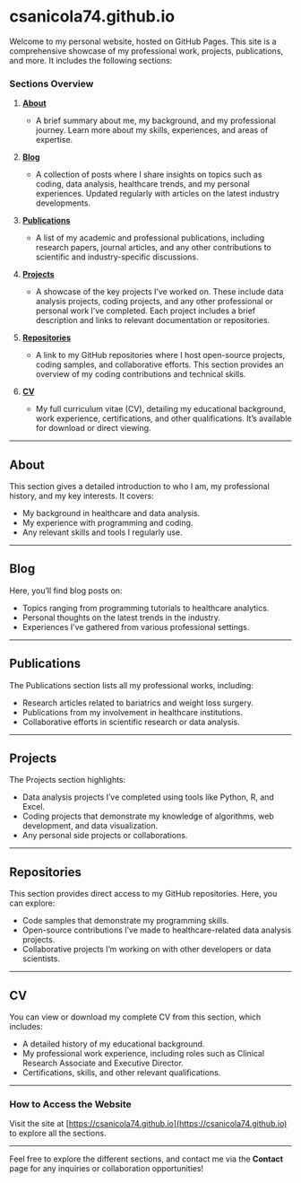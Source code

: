 
# csanicola74.github.io

Welcome to my personal website, hosted on GitHub Pages. This site is a comprehensive showcase of my professional work, projects, publications, and more. It includes the following sections:

### Sections Overview

1. **[About](https://csanicola74.github.io/)**

   - A brief summary about me, my background, and my professional journey. Learn more about my skills, experiences, and areas of expertise.
2. **[Blog](https://csanicola74.github.io/blog/)**

   - A collection of posts where I share insights on topics such as coding, data analysis, healthcare trends, and my personal experiences. Updated regularly with articles on the latest industry developments.
3. **[Publications](https://csanicola74.github.io/publications/)**

   - A list of my academic and professional publications, including research papers, journal articles, and any other contributions to scientific and industry-specific discussions.
4. **[Projects](#projects)**

   - A showcase of the key projects I’ve worked on. These include data analysis projects, coding projects, and any other professional or personal work I’ve completed. Each project includes a brief description and links to relevant documentation or repositories.
5. **[Repositories](#repositories)**

   - A link to my GitHub repositories where I host open-source projects, coding samples, and collaborative efforts. This section provides an overview of my coding contributions and technical skills.
6. **[CV](#cv)**

   - My full curriculum vitae (CV), detailing my educational background, work experience, certifications, and other qualifications. It’s available for download or direct viewing.

---

## About

This section gives a detailed introduction to who I am, my professional history, and my key interests. It covers:

- My background in healthcare and data analysis.
- My experience with programming and coding.
- Any relevant skills and tools I regularly use.

---

## Blog

Here, you’ll find blog posts on:

- Topics ranging from programming tutorials to healthcare analytics.
- Personal thoughts on the latest trends in the industry.
- Experiences I’ve gathered from various professional settings.

---

## Publications

The Publications section lists all my professional works, including:

- Research articles related to bariatrics and weight loss surgery.
- Publications from my involvement in healthcare institutions.
- Collaborative efforts in scientific research or data analysis.

---

## Projects

The Projects section highlights:

- Data analysis projects I’ve completed using tools like Python, R, and Excel.
- Coding projects that demonstrate my knowledge of algorithms, web development, and data visualization.
- Any personal side projects or collaborations.

---

## Repositories

This section provides direct access to my GitHub repositories. Here, you can explore:

- Code samples that demonstrate my programming skills.
- Open-source contributions I’ve made to healthcare-related data analysis projects.
- Collaborative projects I’m working on with other developers or data scientists.

---

## CV

You can view or download my complete CV from this section, which includes:

- A detailed history of my educational background.
- My professional work experience, including roles such as Clinical Research Associate and Executive Director.
- Certifications, skills, and other relevant qualifications.

---

### How to Access the Website

Visit the site at [https://csanicola74.github.io](https://csanicola74.github.io) to explore all the sections.

---

Feel free to explore the different sections, and contact me via the **Contact** page for any inquiries or collaboration opportunities!
